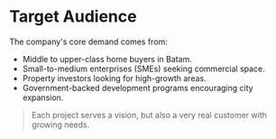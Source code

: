 # Target Audience

The company's core demand comes from:

- Middle to upper-class home buyers in Batam.
- Small-to-medium enterprises (SMEs) seeking commercial space.
- Property investors looking for high-growth areas.
- Government-backed development programs encouraging city expansion.

> Each project serves a vision, but also a very real customer with growing needs.